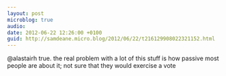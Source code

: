 ```yaml
---
layout: post
microblog: true
audio: 
date: 2012-06-22 12:26:00 +0100
guid: http://samdeane.micro.blog/2012/06/22/t216129908022321152.html
---
```

@alastairh true. the real problem with a lot of this stuff is how passive most people are about it; not sure that they would exercise a vote

